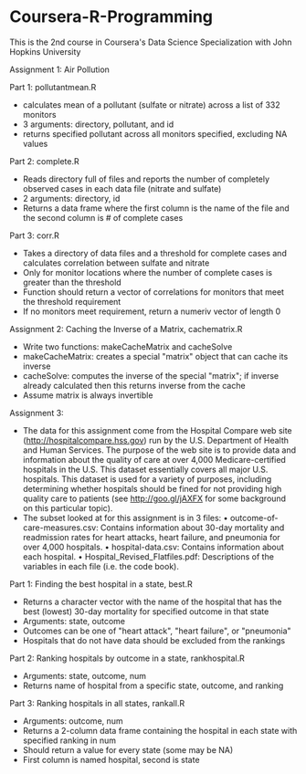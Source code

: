 Coursera-R-Programming
======================

This is the 2nd course in Coursera's Data Science Specialization with John Hopkins University

Assignment 1: Air Pollution

Part 1: pollutantmean.R
  - calculates mean of a pollutant (sulfate or nitrate) across a list of 332 monitors
  - 3 arguments: directory, pollutant, and id
  - returns specified pollutant across all monitors specified, excluding NA values

Part 2: complete.R
  - Reads directory full of files and reports the number of completely observed cases in each data file (nitrate and sulfate)
  - 2 arguments: directory, id
  - Returns a data frame where the first column is the name of the file and the second column is # of complete cases

Part 3: corr.R
  - Takes a directory of data files and a threshold for complete cases and calculates correlation between sulfate and nitrate
  - Only for monitor locations where the number of complete cases is greater than the threshold
  - Function should return a vector of correlations for monitors that meet the threshold requirement
  - If no monitors meet requirement, return a numeriv vector of length 0


Assignment 2: Caching the Inverse of a Matrix, cachematrix.R
  - Write two functions: makeCacheMatrix and cacheSolve
  - makeCacheMatrix: creates a special "matrix" object that can cache its inverse
  - cacheSolve: computes the inverse of the special "matrix"; if inverse already calculated then this returns inverse from the cache
  - Assume matrix is always invertible

Assignment 3: 
  - The data for this assignment come from the Hospital Compare web site (http://hospitalcompare.hss.gov) run by the U.S. Department of Health and Human Services. The purpose of the web site is to provide data and information about the quality of care at over 4,000 Medicare-certified hospitals in the U.S. This dataset essentially covers all major U.S. hospitals. This dataset is used for a variety of purposes, including determining whether hospitals should be fined for not providing high quality care to patients (see http://goo.gl/jAXFX for some background on this particular topic).
  - The subset looked at for this assignment is in 3 files:
      •	outcome-of-care-measures.csv: Contains information about 30-day mortality and readmission rates for heart attacks, heart failure, and pneumonia for over 4,000 hospitals.
      •	hospital-data.csv: Contains information about each hospital.
      •	Hospital_Revised_Flatfiles.pdf: Descriptions of the variables in each file (i.e. the code book).

Part 1: Finding the best hospital in a state, best.R
  - Returns a character vector with the name of the hospital that has the best (lowest) 30-day mortality for specified outcome in that state
  - Arguments: state, outcome
  - Outcomes can be one of "heart attack", "heart failure", or "pneumonia"
  - Hospitals that do not have data should be excluded from the rankings

Part 2: Ranking hospitals by outcome in a state, rankhospital.R
  - Arguments: state, outcome, num
  - Returns name of hospital from a specific state, outcome, and ranking

Part 3: Ranking hospitals in all states, rankall.R
  - Arguments: outcome, num
  - Returns a 2-column data frame containing the hospital in each state with specified ranking in num
  - Should return a value for every state (some may be NA)
  - First column is named hospital, second is state


